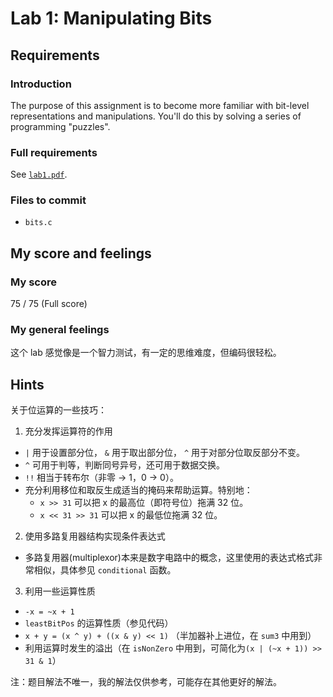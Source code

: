 # Lab 1: Manipulating Bits

## Requirements

### Introduction

The purpose of this assignment is to become more familiar with bit-level representations and manipulations. You'll do this by solving a series of programming "puzzles".

### Full requirements

See [`lab1.pdf`](https://github.com/gousaiyang/icslabs/blob/master/lab1/lab1.pdf).

### Files to commit

- `bits.c`

## My score and feelings

### My score

75 / 75 (Full score)

### My general feelings

这个 lab 感觉像是一个智力测试，有一定的思维难度，但编码很轻松。

## Hints

关于位运算的一些技巧：

1. 充分发挥运算符的作用
  - `|` 用于设置部分位， `&` 用于取出部分位， `^` 用于对部分位取反部分不变。
  - `^` 可用于判等，判断同号异号，还可用于数据交换。
  - `!!` 相当于转布尔（非零 -> 1，0 -> 0）。
  - 充分利用移位和取反生成适当的掩码来帮助运算。特别地：
    - `x >> 31` 可以把 x 的最高位（即符号位）拖满 32 位。
    - `x << 31 >> 31` 可以把 x 的最低位拖满 32 位。
2. 使用多路复用器结构实现条件表达式
  - 多路复用器(multiplexor)本来是数字电路中的概念，这里使用的表达式格式非常相似，具体参见 `conditional` 函数。
3. 利用一些运算性质
  - `-x = ~x + 1`
  - `leastBitPos` 的运算性质（参见代码）
  - `x + y = (x ^ y) + ((x & y) << 1)` （半加器补上进位，在 `sum3` 中用到）
  - 利用运算时发生的溢出（在 `isNonZero` 中用到，可简化为`(x | (~x + 1)) >> 31 & 1`）

注：题目解法不唯一，我的解法仅供参考，可能存在其他更好的解法。
